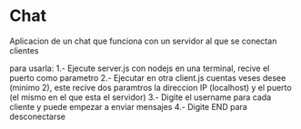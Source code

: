 # Chat
Aplicacion de un chat que funciona con un servidor al que se conectan clientes

para usarla:
  1.- Ejecute server.js con nodejs en una terminal, recive el puerto como parametro
  2.- Ejecutar en otra client.js cuentas veses desee (minimo 2), este recive dos paramtros la direccion IP (localhost) y el puerto (el mismo en el que esta el servidor)
  3.- Digite el username para cada cliente y puede empezar a enviar mensajes
  4.- Digite END para desconectarse
